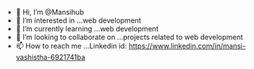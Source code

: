 - 👋 Hi, I’m @Mansihub
- 👀 I’m interested in ...web development
- 🌱 I’m currently learning ...web development
- 💞️ I’m looking to collaborate on ...projects related to web development
- 📫 How to reach me ...Linkedin id: https://www.linkedin.com/in/mansi-vashistha-6921741ba

<!---
Mansihub/Mansihub is a ✨ special ✨ repository because its `README.md` (this file) appears on your GitHub profile.
You can click the Preview link to take a look at your changes.
--->
